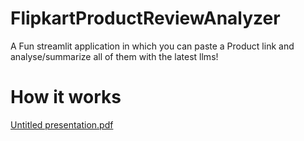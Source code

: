 # FlipkartProductReviewAnalyzer
A Fun streamlit application in which you can paste a Product link and analyse/summarize all of them with the latest llms!

# How it works
[Untitled presentation.pdf](https://github.com/AdithyaVardhanReddyM/FlipkartProductReviewAnalyzer/files/11946950/Untitled.presentation.pdf)

